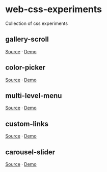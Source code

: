 # web-css-experiments
Collection of css experiments

## gallery-scroll
[Source](https://github.com/ae-app-labs/web-gallery-scroll) &middot; [Demo](https://github.com/ae-app-labs/web-gallery-scroll)

## color-picker
[Source](https://github.com/ae-app-labs/web-color-picker) &middot; [Demo](https://ae-app-labs.github.io/web-color-picker/)

## multi-level-menu
[Source](https://github.com/ae-app-labs/web-css-multi-level-menu) &middot; [Demo](https://ae-app-labs.github.io/web-css-multi-level-menu/)

## custom-links
[Source](https://github.com/ae-app-labs/web-custom-links) &middot; [Demo](https://ae-app-labs.github.io/web-custom-links/)

## carousel-slider
[Source](https://github.com/ae-app-labs/carousel-slider) &middot; [Demo](https://ae-app-labs.github.io/carousel-slider/)
